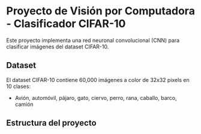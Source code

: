 # Proyecto de Visión por Computadora - Clasificador CIFAR-10

Este proyecto implementa una red neuronal convolucional (CNN) para clasificar imágenes del dataset CIFAR-10.

## Dataset
El dataset CIFAR-10 contiene 60,000 imágenes a color de 32x32 pixels en 10 clases:
- Avión, automóvil, pájaro, gato, ciervo, perro, rana, caballo, barco, camión

## Estructura del proyecto
